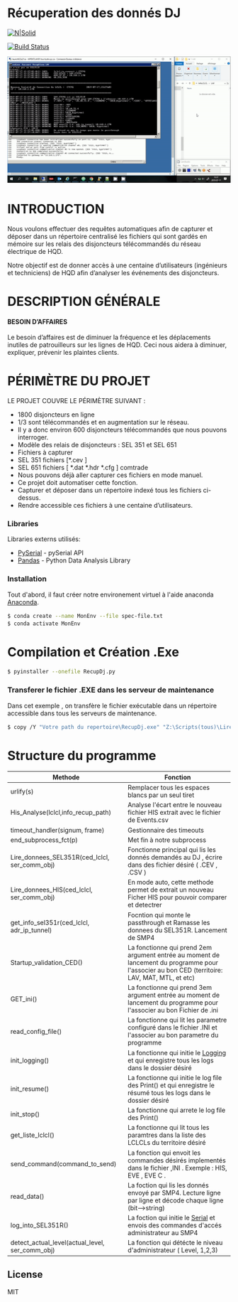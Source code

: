 # Récuperation des donnés DJ

[![N|Solid](http://www.hydroquebec.com/images2016/logo-hydro-quebec-couleur.svg)](https://nodesource.com/products/nsolid)



[![Build Status](https://travis-ci.org/joemccann/dillinger.svg?branch=master)](https://travis-ci.org/joemccann/dillinger)

[![N|](https://raw.githubusercontent.com/mrrobotsca/test/master/ezgif.com-video-to-gif.gif)]()

# INTRODUCTION

Nous voulons effectuer des requêtes automatiques afin de capturer et déposer dans un répertoire centralisé les fichiers qui sont gardés en mémoire sur les relais des disjoncteurs télécommandés du réseau électrique de HQD.

Notre objectif est de donner accès à une centaine d’utilisateurs (ingénieurs et techniciens) de HQD afin d’analyser les événements des disjoncteurs.


# DESCRIPTION GÉNÉRALE

#### BESOIN D’AFFAIRES

Le besoin d’affaires est de diminuer la fréquence et les déplacements inutiles de patrouilleurs sur les lignes de HQD. Ceci nous aidera à diminuer, expliquer, prévenir les plaintes clients.


# PÉRIMÈTRE DU PROJET 

LE PROJET COUVRE LE PÉRIMÈTRE SUIVANT :


  - 1800 disjoncteurs en ligne
  - 1/3 sont télécommandés et en augmentation sur le réseau.
  - Il y a donc environ 600 disjoncteurs télécommandés que nous pouvons interroger.
  - Modèle des relais de disjoncteurs : SEL 351 et SEL 651
  - Fichiers à capturer
  - SEL 351 fichiers [*.cev ]
  - SEL 651 fichiers [ *.dat  *.hdr  *.cfg  ] comtrade
  - Nous pouvons déjà aller capturer ces fichiers en mode manuel.
  - Ce projet doit automatiser cette fonction.
  - Capturer et déposer dans un répertoire indexé tous les fichiers ci-dessus.
  - Rendre accessible ces fichiers à une centaine d’utilisateurs.

### Libraries

Libraries externs utilisés:

* [PySerial](https://pyserial.readthedocs.io/en/latest/pyserial_api.html) - pySerial API
* [Pandas](https://pandas.pydata.org/) - Python Data Analysis Library


### Installation

Tout d'abord, il faut créer notre environement virtuel à l'aide anaconda  [Anaconda](https://docs.conda.io/projects/conda/en/latest/user-guide/tasks/manage-environments.html).

```sh
$ conda create --name MonEnv --file spec-file.txt
$ conda activate MonEnv
```

# Compilation et Création .Exe

```sh
$ pyinstaller --onefile RecupDj.py
```

### Transferer le fichier .EXE dans les serveur de maintenance
Dans cet exemple , on transfère le fichier exécutable dans un répertoire accessible dans tous les serveurs de maintenance. 
```sh
$ copy /Y "Votre path du repertoire\RecupDj.exe" "Z:\Scripts(tous)\Lire_Info_du_SEL351R\Programmes MAT"
```

# Structure du programme


| Methode | Fonction |
| ------ | ------ |
|  urlify(s) | Remplacer tous les espaces blancs par un seul tiret |
| His_Analyse(lclcl,info_recup_path) | Analyse l'écart entre le nouveau fichier HIS extrait avec le fichier de Events.csv |
| timeout_handler(signum, frame) | Gestionnaire des timeouts  |
| end_subprocess_fct(p) | Met fin à notre subprocess |
| Lire_donnees_SEL351R(ced_lclcl, ser_comm_obj) | Fonctionne principal qui lis les donnés demandés au DJ , écrire dans des fichier désiré ( .CEV , .CSV ) |
| Lire_donnees_HIS(ced_lclcl, ser_comm_obj) | En mode auto, cette methode permet de extrait un nouveau Ficher HIS pour pouvoir comparer et detectrer  |
| get_info_sel351r(ced_lclcl, adr_ip_tunnel) | Focntion qui monte le passthrough et Ramasse les donnees du SEL351R. Lancement de SMP4 |
| Startup_validation_CED() | La fonctionne qui prend 2em argument entrée au moment de lancement du programme pour l'associer au bon CED (territoire: LAV, MAT, MTL, et etc) |
| GET_ini() |  La fonctionne qui prend 3em argument entrée au moment de lancement du programme pour l'associer au bon Fichier de .ini  |
| read_config_file() |  La fonctionne qui lit les parametre configuré dans le fichier .INI et l'associer au bon parametre du programme |
| init_logging() | La fonctionne qui initie le [Logging](https://docs.python.org/2/library/logging.html) et qui enregistre tous les logs dans le dossier désiré |
| init_resume() | La fonctionne qui initie le log file des Print() et qui enregistre le résumé tous les logs dans le dossier désiré |
| init_stop() | La fonctionne qui arrete le log file des Print()  |
| get_liste_lclcl() | La fonctionne qui lit tous les paramtres dans la liste des LCLCLs du territoire désiré  |
| send_command(command_to_send) | La fonction qui envoit les commandes désirés implementés dans le fichier ,INI . Exemple : HIS, EVE , EVE C .   |
| read_data() | La foction qui lis les donnés envoyé par SMP4. Lecture ligne par ligne et décode chaque ligne (bit-->string) |
| log_into_SEL351R() | La foction qui initie le [Serial](https://pythonhosted.org/pyserial/) et envois des commandes d'accés administrateur au SMP4 |
| detect_actual_level(actual_level, ser_comm_obj) | La fonction qui détécte le niveau d'administrateur ( Level, 1,2,3) |


License
----

MIT
